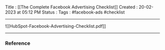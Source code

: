 Title :  [[The Complete Facebook Advertising Checklist]]
Created  : 20-02-2023 at 05:12  PM
Status : 
Tags : #facebook-ads #checklist
___

![[HubSpot-Facebook-Advertising-Checklist.pdf]]




















---

### Reference 





